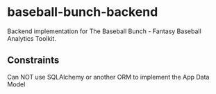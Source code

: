 # baseball-bunch-backend

Backend implementation for The Baseball Bunch - Fantasy Baseball Analytics Toolkit.

## Constraints
Can NOT use SQLAlchemy or another ORM to implement the App Data Model
